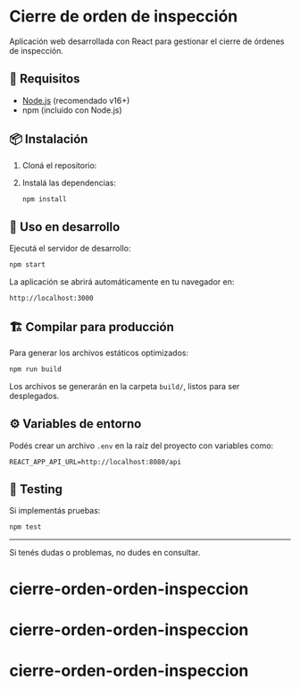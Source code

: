 # Cierre de orden de inspección

Aplicación web desarrollada con React para gestionar el cierre de órdenes de inspección.

## 🚀 Requisitos

- [Node.js](https://nodejs.org/) (recomendado v16+)
- npm (incluido con Node.js)

## 📦 Instalación

1. Cloná el repositorio:

2. Instalá las dependencias:
   ```bash
   npm install
   ```

## 🔧 Uso en desarrollo

Ejecutá el servidor de desarrollo:

```bash
npm start
```

La aplicación se abrirá automáticamente en tu navegador en:

```
http://localhost:3000
```

## 🏗️ Compilar para producción

Para generar los archivos estáticos optimizados:

```bash
npm run build
```

Los archivos se generarán en la carpeta `build/`, listos para ser desplegados.

## ⚙️ Variables de entorno

Podés crear un archivo `.env` en la raíz del proyecto con variables como:

```
REACT_APP_API_URL=http://localhost:8080/api
```

## 🧪 Testing

Si implementás pruebas:

```bash
npm test
```

---

Si tenés dudas o problemas, no dudes en consultar.
# cierre-orden-orden-inspeccion
# cierre-orden-orden-inspeccion
# cierre-orden-orden-inspeccion
